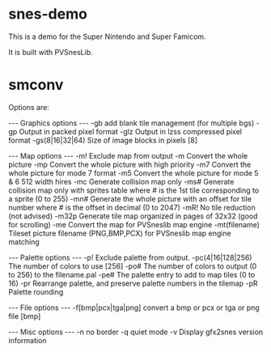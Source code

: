 # snes-demo
This is a demo for the Super Nintendo and Super Famicom.

It is built with PVSnesLib.

# smconv
Options are:

--- Graphics options ---
-gb               add blank tile management (for multiple bgs)
-gp               Output in packed pixel format
-glz              Output in lzss compressed pixel format
-gs(8|16|32|64)   Size of image blocks in pixels [8]

--- Map options ---
-m!               Exclude map from output
-m                Convert the whole picture
-mp               Convert the whole picture with high priority
-m7               Convert the whole picture for mode 7 format
-m5               Convert the whole picture for mode 5 & 6 512 width hires
-mc               Generate collision map only
-ms#              Generate collision map only with sprites table
                   where # is the 1st tile corresponding to a sprite (0 to 255)
-mn#              Generate the whole picture with an offset for tile number
                   where # is the offset in decimal (0 to 2047)
-mR!              No tile reduction (not advised)
-m32p             Generate tile map organized in pages of 32x32 (good for scrolling)
-me               Convert the map for PVSneslib map engine
-mt(filename)     Tileset picture filename (PNG,BMP,PCX) for PVSneslib map engine matching

--- Palette options ---
-p!               Exclude palette from output.
-pc(4|16|128|256) The number of colors to use [256]
-po#              The number of colors to output (0 to 256) to the filename.pal
-pe#              The palette entry to add to map tiles (0 to 16)
-pr               Rearrange palette, and preserve palette numbers in the tilemap
-pR               Palette rounding

--- File options ---
-f[bmp|pcx|tga|png]   convert a bmp or pcx or tga or png file [bmp]

--- Misc options ---
-n                no border
-q                quiet mode
-v                Display gfx2snes version information
